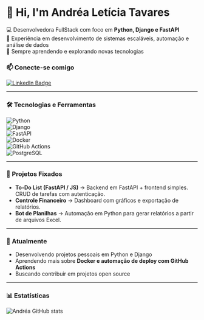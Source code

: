 # 👋 Hi, I'm Andréa Letícia Tavares

💻 Desenvolvedora FullStack com foco em **Python, Django e FastAPI**  
🚀 Experiência em desenvolvimento de sistemas escaláveis, automação e análise de dados  
🌱 Sempre aprendendo e explorando novas tecnologias  

### 📫 Conecte-se comigo
[![LinkedIn Badge](https://img.shields.io/badge/-Andréa%20Letícia-blue?style=flat&logo=Linkedin&logoColor=white&link=https://www.linkedin.com/in/andrealeticiatavares/)](https://www.linkedin.com/in/andrealeticiatavares/)  

---

### 🛠️ Tecnologias e Ferramentas
![Python](https://img.shields.io/badge/-Python-3776AB?style=flat&logo=python&logoColor=white)  
![Django](https://img.shields.io/badge/-Django-092E20?style=flat&logo=django&logoColor=white)  
![FastAPI](https://img.shields.io/badge/-FastAPI-009688?style=flat&logo=fastapi&logoColor=white)  
![Docker](https://img.shields.io/badge/-Docker-2496ED?style=flat&logo=docker&logoColor=white)  
![GitHub Actions](https://img.shields.io/badge/-GitHub_Actions-2088FF?style=flat&logo=github-actions&logoColor=white)  
![PostgreSQL](https://img.shields.io/badge/-PostgreSQL-316192?style=flat&logo=postgresql&logoColor=white)  

---

### 📌 Projetos Fixados
- **To-Do List (FastAPI / JS)** → Backend em FastAPI + frontend simples. CRUD de tarefas com autenticação.  
- **Controle Financeiro** → Dashboard com gráficos e exportação de relatórios.  
- **Bot de Planilhas** → Automação em Python para gerar relatórios a partir de arquivos Excel.  

---

### 🔭 Atualmente
- Desenvolvendo projetos pessoais em Python e Django  
- Aprendendo mais sobre **Docker e automação de deploy com GitHub Actions**  
- Buscando contribuir em projetos open source  

---

### 📊 Estatísticas
![Andréa GitHub stats](https://github-readme-stats.vercel.app/api?username=andrealeticiatavares&show_icons=true&theme=radical)
